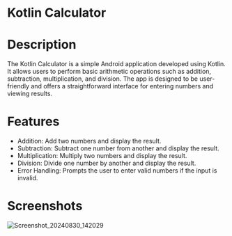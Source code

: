 # Kotlin Calculator

# Description

The Kotlin Calculator is a simple Android application developed using Kotlin. It allows users to perform basic arithmetic operations such as addition, subtraction, multiplication, and division. The app is designed to be user-friendly and offers a straightforward interface for entering numbers and viewing results.

# Features

- Addition: Add two numbers and display the result.
- Subtraction: Subtract one number from another and display the result.
- Multiplication: Multiply two numbers and display the result.
- Division: Divide one number by another and display the result.
- Error Handling: Prompts the user to enter valid numbers if the input is invalid.

# Screenshots

![Screenshot_20240830_142029](https://github.com/user-attachments/assets/0bc71a17-52bc-4d3e-95db-f732e48b42df)


